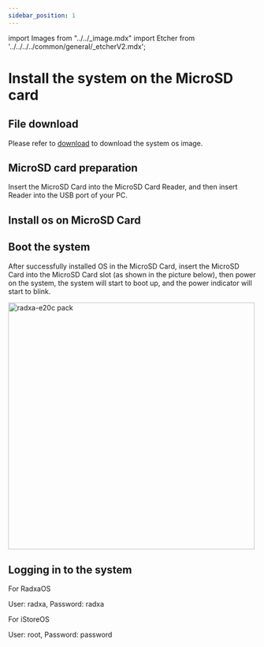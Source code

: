 ```yaml
---
sidebar_position: 1
---
```


import Images from "../../\_image.mdx"
import Etcher from '../../../../common/general/\_etcherV2.mdx';

# Install the system on the MicroSD card

## File download

Please refer to [download](../../download.md) to download the system os image.

## MicroSD card preparation

Insert the MicroSD Card into the MicroSD Card Reader, and then insert Reader into the USB port of your PC.

## Install os on MicroSD Card

<Etcher/>

## Boot the system

After successfully installed OS in the MicroSD Card, insert the MicroSD Card into the MicroSD Card slot (as shown in the picture below), then power on the system, the system will start to boot up, and the power indicator will start to blink.

<img src="/img/e/e20c/radxa-e20c-insert-sd.webp" width="500" alt="radxa-e20c pack" />

## Logging in to the system

For RadxaOS  

User: radxa, Password: radxa

For iStoreOS 

User: root, Password: password
